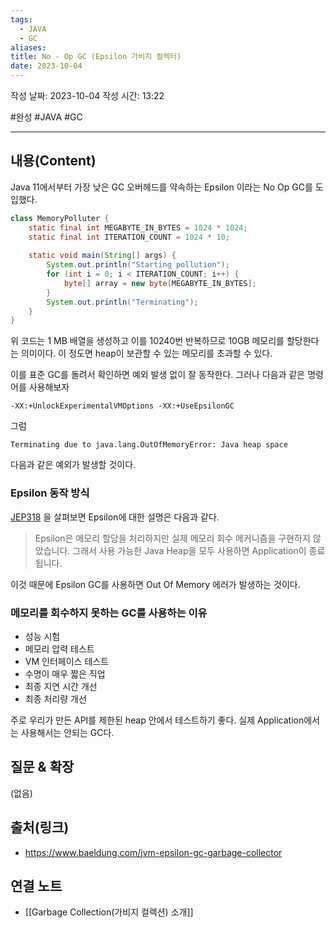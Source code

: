```yaml
---
tags:
  - JAVA
  - GC
aliases: 
title: No - Op GC (Epsilon 가비지 컬렉터)
date: 2023-10-04
---
```

작성 날짜: 2023-10-04
작성 시간: 13:22

#완성 #JAVA #GC 

----
## 내용(Content)

Java 11에서부터 가장 낮은 GC 오버헤드를 약속하는 Epsilon 이라는 No Op GC를 도입했다. 

```java
class MemoryPolluter { 
	static final int MEGABYTE_IN_BYTES = 1024 * 1024;
	static final int ITERATION_COUNT = 1024 * 10;
	
	static void main(String[] args) { 
		System.out.println("Starting pollution"); 
		for (int i = 0; i < ITERATION_COUNT; i++) { 
			byte[] array = new byte[MEGABYTE_IN_BYTES]; 
		} 
		System.out.println("Terminating");
	}
}
```

위 코드는 1 MB 배열을 생성하고 이를 10240번 반복하므로 10GB 메모리를 할당한다는 의미이다. 이 정도면 heap이 보관할 수 있는 메모리를 초과할 수 있다.

이를 표준 GC를 돌려서 확인하면 예외 발생 없이 잘 동작한다. 그러나 다음과 같은 명령어를 사용해보자

```
-XX:+UnlockExperimentalVMOptions -XX:+UseEpsilonGC
```

그럼 
```
Terminating due to java.lang.OutOfMemoryError: Java heap space
```

다음과 같은 예외가 발생할 것이다.

### Epsilon 동작 방식

[JEP318](https://openjdk.org/jeps/318) 을 살펴보면 Epsilon에 대한 설명은 다음과 같다.

> Epsilon은 메모리 할당을 처리하지만 실제 메모리 회수 메커니즘을 구현하지 않았습니다. 그래서 사용 가능한 Java Heap을 모두 사용하면 Application이 종료됩니다.


이것 때문에 Epsilon GC를 사용하면 Out Of Memory 에러가 발생하는 것이다.

### 메모리를 회수하지 못하는 GC를 사용하는 이유

- 성능 시험
- 메모리 압력 테스트
- VM 인터페이스 테스트
- 수명이 매우 짧은 직업
- 최종 지연 시간 개선
- 최종 처리량 개선

주로 우리가 만든 API를 제한된 heap 안에서 테스트하기 좋다. 실제 Application에서는 사용해서는 안되는 GC다.

## 질문 & 확장

(없음)

## 출처(링크)
- https://www.baeldung.com/jvm-epsilon-gc-garbage-collector

## 연결 노트
- [[Garbage Collection(가비지 컬렉션) 소개]]










